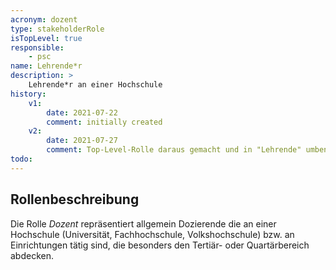 ```yaml
---
acronym: dozent
type: stakeholderRole
isTopLevel: true
responsible: 
    - psc
name: Lehrende*r
description: >
    Lehrende*r an einer Hochschule
history:
    v1:
        date: 2021-07-22
        comment: initially created
    v2: 
        date: 2021-07-27
        comment: Top-Level-Rolle daraus gemacht und in "Lehrende" umbenannt, um Namen konsistent zu halten (sbe)
todo:
---
```


## Rollenbeschreibung

Die Rolle _Dozent_ repräsentiert allgemein Dozierende die an einer Hochschule (Universität, Fachhochschule, Volkshochschule) bzw. an Einrichtungen tätig sind, die besonders den Tertiär- oder Quartärbereich abdecken.